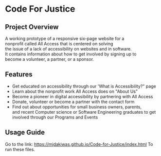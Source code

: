 # Code For Justice

## Project Overview
A working prototype of a responsive six-page website for a <br>
nonprofit called All Access that is centered on solving <br>
the issue of a lack of accessibility on websites and in software.<br>
It contains information about how to get involved by signing up to <br>
become a volunteer, a partner, or a sponsor. 
## Features
* Get educated on accessibility through our 'What is Accessibility?" page
* Learn about the nonprofit work All Access does on "About Us"
* Become a pioneer in digital accessibility by partnering with All Access
* Donate, volunteer or become a partner with the contact form
* Find out about opportunities for small business owners, parents, <br> 
and recent Computer science or Software Engineering graduates to get <br> 
involved through our Programs and Events

## Usage Guide
Go to the link: https://mjdakiwas.github.io/Code-for-Justice/index.html
To run these files.